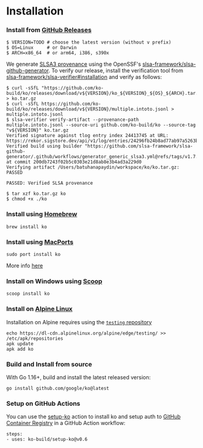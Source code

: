 # Installation

### Install from [GitHub Releases](https://github.com/ko-build/ko/releases)

```
$ VERSION=TODO # choose the latest version (without v prefix)
$ OS=Linux     # or Darwin
$ ARCH=x86_64  # or arm64, i386, s390x
```

We generate [SLSA3 provenance](https://slsa.dev) using the OpenSSF's [slsa-framework/slsa-github-generator](https://github.com/slsa-framework/slsa-github-generator). To verify our release, install the verification tool from [slsa-framework/slsa-verifier#installation](https://github.com/slsa-framework/slsa-verifier#installation) and verify as follows:


```shell
$ curl -sSfL "https://github.com/ko-build/ko/releases/download/v${VERSION}/ko_${VERSION}_${OS}_${ARCH}.tar.gz" > ko.tar.gz
$ curl -sSfL https://github.com/ko-build/ko/releases/download/v${VERSION}/multiple.intoto.jsonl > multiple.intoto.jsonl
$ slsa-verifier verify-artifact --provenance-path multiple.intoto.jsonl --source-uri github.com/ko-build/ko --source-tag "v${VERSION}" ko.tar.gz
Verified signature against tlog entry index 24413745 at URL: https://rekor.sigstore.dev/api/v1/log/entries/24296fb24b8ad77ab97a5263b5fa8f35789618348a39358b1f9470b0c31045effbbe5e23e77a5836
Verified build using builder "https://github.com/slsa-framework/slsa-github-generator/.github/workflows/generator_generic_slsa3.yml@refs/tags/v1.7.0" at commit 200db7243f02b5c0303e21d8ab8e3b4ad3a229d0
Verifying artifact /Users/batuhanapaydin/workspace/ko/ko.tar.gz: PASSED

PASSED: Verified SLSA provenance
```

```shell
$ tar xzf ko.tar.gz ko
$ chmod +x ./ko
```

### Install using [Homebrew](https://brew.sh)

```plaintext
brew install ko
```

### Install using [MacPorts](https://www.macports.org)

```plaintext
sudo port install ko
```

More info [here](https://ports.macports.org/port/ko/)

### Install on Windows using [Scoop](https://scoop.sh)

```plaintext
scoop install ko
```

### Install on [Alpine Linux](https://www.alpinelinux.org)

Installation on Alpine requires using the [`testing` repository](https://wiki.alpinelinux.org/wiki/Enable_Community_Repository#Using_testing_repositories)

```
echo https://dl-cdn.alpinelinux.org/alpine/edge/testing/ >> /etc/apk/repositories
apk update
apk add ko
```

### Build and Install from source

With Go 1.16+, build and install the latest released version:

```plaintext
go install github.com/google/ko@latest
```

### Setup on GitHub Actions

You can use the [setup-ko](https://github.com/ko-build/setup-ko) action to install ko and setup auth to [GitHub Container Registry](https://github.com/features/packages) in a GitHub Action workflow:

```plaintext
steps:
- uses: ko-build/setup-ko@v0.6
```
